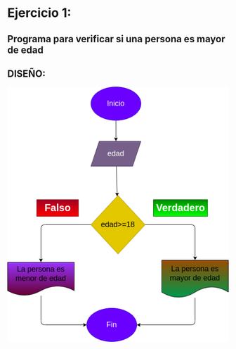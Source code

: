 # Ejercicio 1:

## Programa para verificar si una persona es mayor de edad

## DISEÑO:

![Diagrama de flujo](diagrama.png "Diagrama de flujo")
